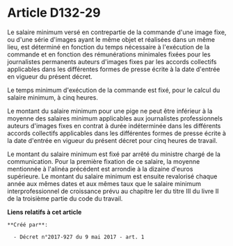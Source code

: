 # Article D132-29

Le salaire minimum versé en contrepartie de la commande d'une image fixe, ou d'une série d'images ayant le même objet et
réalisées dans un même lieu, est déterminé en fonction du temps nécessaire à l'exécution de la commande et en fonction des
rémunérations minimales fixées pour les journalistes permanents auteurs d'images fixes par les accords collectifs applicables
dans les différentes formes de presse écrite à la date d'entrée en vigueur du présent décret.

Le temps minimum d'exécution de la commande est fixé, pour le calcul du salaire minimum, à cinq heures.

Le montant du salaire minimum pour une pige ne peut être inférieur à la moyenne des salaires minimum applicables aux
journalistes professionnels auteurs d'images fixes en contrat à durée indéterminée dans les différents accords collectifs
applicables dans les différentes formes de presse écrite à la date d'entrée en vigueur du présent décret pour cinq heures de
travail.

Le montant du salaire minimum est fixé par arrêté du ministre chargé de la communication. Pour la première fixation de ce
salaire, la moyenne mentionnée à l'alinéa précédent est arrondie à la dizaine d'euros supérieure. Le montant du salaire
minimum est ensuite revalorisé chaque année aux mêmes dates et aux mêmes taux que le salaire minimum interprofessionnel de
croissance prévu au chapitre Ier du titre III du livre II de la troisième partie du code du travail.

**Liens relatifs à cet article**

	**Créé par**:

	  - Décret n°2017-927 du 9 mai 2017 - art. 1
